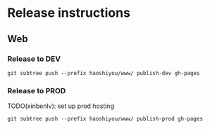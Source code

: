 # Release instructions

## Web

### Release to DEV

```shell
git subtree push --prefix haoshiyou/www/ publish-dev gh-pages
```

### Release to PROD

TODO(xinbenlv): set up prod hosting

```shell
git subtree push --prefix haoshiyou/www/ publish-prod gh-pages
```
